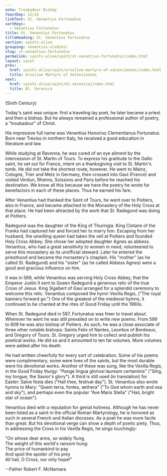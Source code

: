 ```yaml
---
note: Troubadour Bishop
feastDay: 12/14
linkText: St. Venantius Fortunatus
sortKeys:
  - Venantius Fortunatus
title: St. Venantius Fortunatus
titleHeading: St. Venantius Fortunatus
section: saints-alive
grouping: venantius-vladimir
slug: st-venantius-fortunatus
permalink: saints-alive/saint/st-venantius-fortunatus/index.html
layout: saint
prev:
  href: saints-alive/saint/ursuline-martyrs-of-valenciennes/index.html
  title: Ursuline Martyrs of Valenciennes
next:
  href: saints-alive/saint/bl-veronica/index.html
  title: Bl. Veronica
---
```

(Sixth Century)

Today's saint was unique: first a traveling lay poet, he later became a priest and then a bishop. But he always remained a professional author of poetry, a "troubadour" of Christ.

His impressive full name was Venantius Honorius Clementianus Fortunatus. Born near Treviso in northern Italy, he received a good education in literature and law.

While studying at Ravenna, he was cured of an eye ailment by the intercession of St. Martin of Tours. To express his gratitude to the Gallic saint, he set out for France, intent on a thanksgiving visit to St. Martin's tomb. He did not take the shortest route, however. He went to Mainz, Cologne, Trier and Metz in Germany, then crossed into Gaul (France) and visited Verdun, Rheims, Soissons and Paris before he reached his destination. We know all this because we have the poetry he wrote for benefactors in each of these places. Thus he earned his fare.

After Venantius had thanked the Saint of Tours, he went over to Poitiers, also in France, and became attached to the Monastery of the Holy Cross at that place. He had been attracted by the work that St. Radegund was doing at Poitiers.

Radegund was the daughter of the King of Thuringia. King Clotaire of the Franks had captured her and forced her to marry him. Escaping from her husband, the unwilling queen had taken the veil at Poitiers and founded Holy Cross Abbey. She chose her adopted daughter Agnes as abbess. Venantius, who had a great sensitivity to women in need, volunteered to serve this monastery as its unofficial steward. Later he entered the priesthood and became the monastery's chaplain. His "mother" (as he called St. Radegund) and his "sister" (as he called Abbess Agnes) were a good and gracious influence on him.

It was in 569, while Venantius was serving Holy Cross Abbey, that the Emperor Justin II sent to Queen Radegund a generous relic of the true Cross of Jesus. King Sigebert of Gaul arranged for a splendid ceremony to welcome this relic. Venantius composed the hymn Vexilla Regis, ("The royal banners forward go.") One of the greatest of the medieval hymns, it continued to be chanted at the rites of Good Friday until the 1960s.

When St. Radegund died in 587, Fortunatus was freer to travel about. Wherever he went he was still prevailed on to write new poems. From 599 to 609 he was also bishop of Poitiers. As such, he was a close associate of three other notable bishops: Saints Felix of Nantes, Leontius of Bordeaux, and Gregory of Tours. St. Gregory urged him to collect and publish his poetical works. He did so and it amounted to ten fat volumes. More volumes were added after his death.

He had written cheerfully for every sort of celebration. Some of his poems were complimentary, some were lives of the saints, but the most durable were his devotional works. Another of these was sung, like the Vexilla Regis, in the Good Friday liturgy: "Pange lingua gloriosi lauream certaminis" ("Sing, my tongue, the Savior's glory"). A third is still used (in translation) for Easter: Salve festa dies ("Hail thee, festival day"). St. Venantius also wrote hymns to Mary: "Quem terra, fontes, aethera" ("To God whom earth and sea and sky"), and perhaps even the popular "Ave Maris Stella" ("Hail, bright star of ocean").

Venantius died with a reputation for genial holiness. Although he has never been listed as a saint in the official Roman Martyrology, he is honored as such in several French and Italian dioceses. As a poet he was more facile than great. But his devotional verge can show a depth of poetic piety. Thus, in addressing the Cross in his Vexilla Regis, he sings touchingly:

"On whose dear arms, so widely flung,  
The weight of this world's ransom hung:  
The price of humankind to pay  
And spoil the spoiler of his prey  
All hail, O Cross, our only hope!"

\--Father Robert F. McNamara